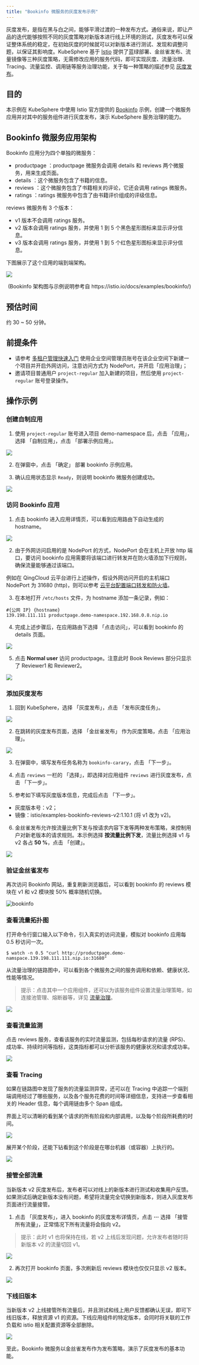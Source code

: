 ```yaml
---
title: "Bookinfo 微服务的灰度发布示例"
---
```


灰度发布，是指在黑与白之间，能够平滑过渡的一种发布方式。通俗来说，即让产品的迭代能够按照不同的灰度策略对新版本进行线上环境的测试，灰度发布可以保证整体系统的稳定，在初始灰度的时候就可以对新版本进行测试、发现和调整问题，以保证其影响度。KubeSphere 基于 [Istio](https://istio.io/) 提供了蓝绿部署、金丝雀发布、流量镜像等三种灰度策略，无需修改应用的服务代码，即可实现灰度、流量治理、Tracing、流量监控、调用链等服务治理功能，关于每一种策略的描述参见 [灰度发布](../../ingress-service/grayscale)。

## 目的

本示例在 KubeSphere 中使用 Istio 官方提供的 [Bookinfo](https://istio.io/docs/examples/bookinfo/) 示例，创建一个微服务应用并对其中的服务组件进行灰度发布，演示 KubeSphere 服务治理的能力。

## Bookinfo 微服务应用架构

Bookinfo 应用分为四个单独的微服务：

- productpage ：productpage 微服务会调用 details 和 reviews 两个微服务，用来生成页面。
- details ：这个微服务包含了书籍的信息。
- reviews ：这个微服务包含了书籍相关的评论，它还会调用 ratings 微服务。
- ratings ：ratings 微服务中包含了由书籍评价组成的评级信息。

reviews 微服务有 3 个版本：

- v1 版本不会调用 ratings 服务。
- v2 版本会调用 ratings 服务，并使用 1 到 5 个黑色星形图标来显示评分信息。
- v3 版本会调用 ratings 服务，并使用 1 到 5 个红色星形图标来显示评分信息。

下图展示了这个应用的端到端架构。

![](https://pek3b.qingstor.com/kubesphere-docs/png/20190414172945.png)
<center>(Bookinfo 架构图与示例说明参考自 https://istio.io/docs/examples/bookinfo/)</center>

## 预估时间

约 30 ~ 50 分钟。

## 前提条件

<!-- - 使用 `project-regular` 账号登录 KubeSphere，进入已创建的企业空间下的项目 `demo-namespace`，若还未创建请参考 [多租户管理快速入门](../admin-quick-start)；
- 请确保当前项目已在外网访问中开启了应用治理，若还未开启请参考 [设置外网访问](../admin-quick-start/#%E8%AE%BE%E7%BD%AE%E5%A4%96%E7%BD%91%E8%AE%BF%E9%97%AE)； -->

- 请参考 [多租户管理快速入门](../admin-quick-start) 使用企业空间管理员账号在该企业空间下新建一个项目并开启外网访问，注意访问方式为 NodePort，并开启「应用治理」；
- 邀请项目普通用户 `project-regular` 加入新建的项目，然后使用 `project-regular` 账号登录操作。


## 操作示例

### 创建自制应用

1. 使用 `project-regular` 账号进入项目 demo-namespace 后，点击 「应用」，选择 「自制应用」，点击 「部署示例应用」。

![](https://pek3b.qingstor.com/kubesphere-docs/png/20190426215359.png)

2. 在弹窗中，点击 「确定」 部署 bookinfo 示例应用。


3. 确认应用状态显示 `Ready`，则说明 bookinfo 微服务创建成功。

![](https://pek3b.qingstor.com/kubesphere-docs/png/20190426215609.png)

### 访问 Bookinfo 应用

1. 点击 bookinfo 进入应用详情页，可以看到应用路由下自动生成的 hostname。

![](https://pek3b.qingstor.com/kubesphere-docs/png/20190417083314.png)

2. 由于外网访问启用的是 NodePort 的方式，NodePort 会在主机上开放 http 端口，要访问 bookinfo 应用需要将该端口进行转发并在防火墙添加下行规则，确保流量能够通过该端口。

例如在 QingCloud 云平台进行上述操作，假设外网访问开启的主机端口 NodePort 为 31680 (http)，则可以参考 [云平台配置端口转发和防火墙](../../appendix/qingcloud-manipulation)。



3. 在本地打开 `/etc/hosts` 文件，为 hostname 添加一条记录，例如：

```shell
#{公网 IP} {hostname}
139.198.111.111 productpage.demo-namespace.192.168.0.8.nip.io
```

4. 完成上述步骤后，在应用路由下选择 「点击访问」，可以看到 bookinfo 的 details 页面。

![](https://pek3b.qingstor.com/kubesphere-docs/png/20190417102555.png)

5. 点击 **Normal user** 访问 productpage。注意此时 Book Reviews 部分只显示了 Reviewer1 和 Reviewer2。

![](https://pek3b.qingstor.com/kubesphere-docs/png/20190414165548.png)

### 添加灰度发布

1. 回到 KubeSphere，选择 「灰度发布」，点击 「发布灰度任务」。

![](https://pek3b.qingstor.com/kubesphere-docs/png/20190414165824.png)

2. 在跳转的灰度发布页面，选择 「金丝雀发布」 作为灰度策略，点击 「应用治理」。

![](https://pek3b.qingstor.com/kubesphere-docs/png/20190414165936.png)

3. 在弹窗中，填写发布任务名称为 `bookinfo-carary`，点击 「下一步」。

4. 点击 `reviews` 一栏的 「选择」，即选择对应用组件 `reviews` 进行灰度发布，点击 「下一步」。

5. 参考如下填写灰度版本信息，完成后点击 「下一步」。


- 灰度版本号：v2；
- 镜像：istio/examples-bookinfo-reviews-v2:1.10.1 (将 v1 改为 v2)。


6. 金丝雀发布允许按流量比例下发与按请求内容下发等两种发布策略，来控制用户对新老版本的请求规则。本示例选择 **按流量比例下发**，流量比例选择 v1 与 v2 各占 **50 %**，点击 「创建」。

![](https://pek3b.qingstor.com/kubesphere-docs/png/20190417083105.png)

### 验证金丝雀发布

再次访问 Bookinfo 网站，重复刷新浏览器后，可以看到 bookinfo 的 reviews 模块在 v1 和 v2 模块按 50% 概率随机切换。

![bookinfo](/bookinfo-canary.gif)

### 查看流量拓扑图

打开命令行窗口输入以下命令，引入真实的访问流量，模拟对 bookinfo 应用每 0.5 秒访问一次。

```shell
$ watch -n 0.5 "curl http://productpage.demo-namspace.139.198.111.111.nip.io:31680"
```

从流量治理的链路图中，可以看到各个微服务之间的服务调用和依赖、健康状况、性能等情况。

> 提示：点击其中一个应用组件，还可以为该服务组件设置流量治理策略，如连接池管理、熔断器等，详见 [流量治理](../../ingress-service/traffic-gov)。


![](https://pek3b.qingstor.com/kubesphere-docs/png/20190415013123.png)

### 查看流量监测

点击 reviews 服务，查看该服务的实时流量监测，包括每秒请求的流量 (RPS)、成功率、持续时间等指标，这类指标都可以分析该服务的健康状况和请求成功率。

![](https://pek3b.qingstor.com/kubesphere-docs/png/20190415013531.png)

### 查看 Tracing

如果在链路图中发现了服务的流量监测异常，还可以在 Tracing 中追踪一个端到端调用经过了哪些服务，以及各个服务花费的时间等详细信息，支持进一步查看相关的 Header 信息，每个调用链由多个 Span 组成。

界面上可以清晰的看到某个请求的所有阶段和内部调用，以及每个阶段所耗费的时间。

![](https://pek3b.qingstor.com/kubesphere-docs/png/20190415104734.png)

展开某个阶段，还能下钻看到这个阶段是在哪台机器（或容器）上执行的。

![](https://pek3b.qingstor.com/kubesphere-docs/png/20190415104806.png)

### 接管全部流量

当新版本 v2 灰度发布后，发布者可以对线上的新版本进行测试和收集用户反馈。如果测试后确定新版本没有问题，希望将流量完全切换到新版本，则进入灰度发布页面进行流量接管。

1. 点击 「灰度发布」，进入 bookinfo 的灰度发布详情页，点击 **···** 选择 「接管所有流量」，正常情况下所有流量将会指向 v2。

> 提示：此时 v1 也将保持在线，若 v2 上线后发现问题，允许发布者随时将新版本 v2 的流量切回 v1。

![](https://pek3b.qingstor.com/kubesphere-docs/png/20190417132015.png)

2. 再次打开 bookinfo 页面，多次刷新后 reviews 模块也仅仅只显示 v2 版本。

![](https://pek3b.qingstor.com/kubesphere-docs/png/20190417134504.png)

### 下线旧版本

当新版本 v2 上线接管所有流量后，并且测试和线上用户反馈都确认无误，即可下线旧版本，释放资源 v1 的资源。下线应用组件的特定版本，会同时将关联的工作负载和 istio 相关配置资源等全部删除。

![](https://pek3b.qingstor.com/kubesphere-docs/png/20190418125851.png)

至此，Bookinfo 微服务以金丝雀发布作为发布策略，演示了灰度发布的基本功能。



